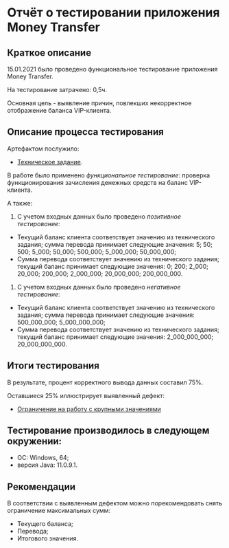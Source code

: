 # Отчёт о тестировании приложения Money Transfer

## Краткое описание

15.01.2021 было проведено функциональное тестирование приложения Money Transfer. 

На тестирование затрачено: 0,5ч.

Основная цель - выявление причин, повлекших некорректное отображение баланса VIP-клиента.

## Описание процесса тестирования

Артефактом послужило:
* [Техническое задание](https://github.com/netology-code/javaqa-homeworks/tree/master/programming (Задача №1 - Money Transfer)).

В работе было применено *функциональное тестирование*: проверка функционирования зачисления денежных средств на баланс VIP-клиента.

А также:
1. С учетом входных данных было проведено *позитивное тестирование*:
* Текущий баланс клиента соответствует значению из технического задания; сумма перевода принимает следующие значения: 5; 50; 500; 5_000; 50_000; 500_000; 5_000_000; 50_000_000;
* Сумма перевода соответствует значению из технического задания; текущий баланс принимает следующие значения: 0; 200; 2_000; 20_000; 200_000; 2_000_000; 20_000_000; 200_000_000.

1. С учетом входных данных было проведено *негативное тестирование*:
* Текущий баланс клиента соответствует значению из технического задания; сумма перевода принимает следующие значения: 500_000_000; 5_000_000_000;
* Сумма перевода соответствует значению из технического задания; текущий баланс принимает следующие значения: 2_000_000_000; 20_000_000_000.

## Итоги тестирования

В результате, процент корректного вывода данных составил 75%.

Оставшиеся 25% иллюстрирует выявленный дефект:
* [Ограничение на работу с крупными значениями](https://github.com/viktoriia287/Java_1.2.1/issues/1)

## Тестирование производилось в следующем окружении:

* ОС: Windows, 64;
* версия Java: 11.0.9.1.

## Рекомендации

В соответствии с выявленным дефектом можно порекомендовать снять ограничение максимальных сумм: 
* Текущего баланса; 
* Перевода; 
* Итогового значения.
